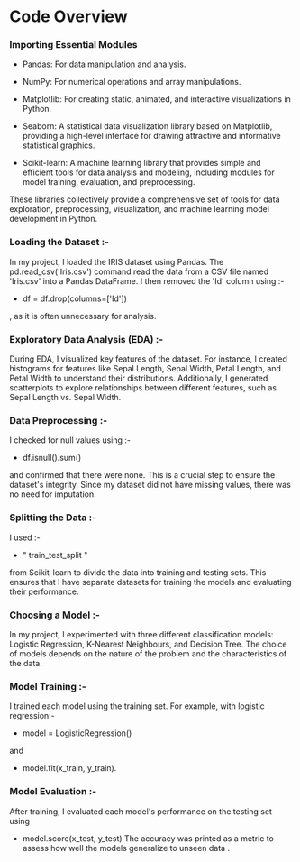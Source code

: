 
# Code Overview
### Importing Essential Modules

- Pandas: For data manipulation and analysis.

- NumPy: For numerical operations and array manipulations.

- Matplotlib: For creating static, animated, and interactive visualizations in Python.

- Seaborn: A statistical data visualization library based on Matplotlib, providing a high-level interface for drawing attractive and informative statistical graphics.

- Scikit-learn: A machine learning library that provides simple and efficient tools for data analysis and modeling, including modules for model training, evaluation, and preprocessing.

These libraries collectively provide a comprehensive set of tools for data exploration, preprocessing, visualization, and machine learning model development in Python.

### Loading the Dataset :- 
In my project, I loaded the IRIS dataset using Pandas. The pd.read_csv('Iris.csv') command read the data from a CSV file named 'Iris.csv' into a Pandas DataFrame. I then removed the 'Id' column using :- 

- df = df.drop(columns=['Id'])

, as it is often unnecessary for analysis.

### Exploratory Data Analysis (EDA) :-

During EDA, I visualized key features of the dataset. For instance, I created histograms for features like Sepal Length, Sepal Width, Petal Length, and Petal Width to understand their distributions. Additionally, I generated scatterplots to explore relationships between different features, such as Sepal Length vs. Sepal Width.

### Data Preprocessing :-

I checked for null values using :- 

- df.isnull().sum() 

and confirmed that there were none. This is a crucial step to ensure the dataset's integrity. Since my dataset did not have missing values, there was no need for imputation.

### Splitting the Data :-

I used :- 

  - " train_test_split " 

 from Scikit-learn to divide the data into training and testing sets. This ensures that I have separate datasets for training the models and evaluating their performance.

 ### Choosing a Model :- 

In my project, I experimented with three different classification models: Logistic Regression, K-Nearest Neighbours, and Decision Tree. The choice of models depends on the nature of the problem and the characteristics of the data.


### Model Training :- 

I trained each model using the training set. For example, with logistic regression:-

 - model = LogisticRegression() 
 
 and 
 
 - model.fit(x_train, y_train). 

### Model Evaluation :- 

After training, I evaluated each model's performance on the testing set using 

- model.score(x_test, y_test) 
 The accuracy was printed as a metric to assess how well the models generalize to unseen data .

